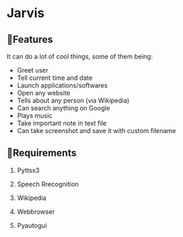 # Jarvis

## 📌Features

It can do a lot of cool things, some of them being:

- Greet user
- Tell current time and date
- Launch applications/softwares 
- Open any website
- Tells about any person (via Wikipedia)
- Can search anything on Google 
- Plays music
- Take important note in text file
- Can take screenshot and save it with custom filename

## 📌Requirements

1. Pyttsx3

2. Speech Rrecognition

3. Wikipedia

4. Webbrowser

5. Pyautogui
